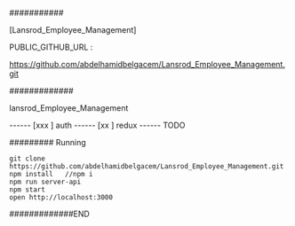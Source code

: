 ###########


[Lansrod_Employee_Management]

PUBLIC_GITHUB_URL :

https://github.com/abdelhamidbelgacem/Lansrod_Employee_Management.git

#############
 
lansrod_Employee_Management
 



------ [xxx ] auth
------ [xx ] redux
------  TODO

 
######### Running

    git clone https://github.com/abdelhamidbelgacem/Lansrod_Employee_Management.git
    npm install   //npm i
    npm run server-api
    npm start
    open http://localhost:3000

	
#############END